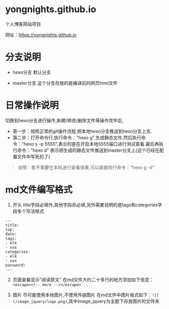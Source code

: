 # yongnights.github.io
个人博客网站项目

网址：https://yongnights.github.io

# 分支说明
- hexo分支
    默认分支

- master分支
    这个分支存放的是编译后的网页html文件
    
# 日常操作说明
切换到hexo分支进行操作,新建/修改/删除文件等操作完毕后,
- 第一步：按照正常的git操作流程,把本地hexo分支推送到hexo分支上去.
- 第二步：打开命令行,执行命令："hexo g",生成静态文件,然后执行命令："hexo s -p 5555",表示的是在开启本地5555端口进行测试查看.最后再执行命令："hexo d" 表示把生成的静态文件推送到master分支上(这个已经在配置文件中写死的了)

> 说明：若不需要在本机进行查看效果,可以直接执行命令："hexo g -d"

# md文件编写格式
1. 开头
title字段必填外,其他字段非必填,另外需要说明的是tags和categories字段多个写法格式
```
---
title: 
top: 
date: 
tags: 
- elk
- xxx 
categories: 
- elk
- xxx
password: 
---
```
2. 页面查看显示"阅读原文"
在md文件大约二十多行的地方添加如下信息：`<escape><!-- more --></escape>`

3. 图片
尽可能使用本地图片,不使用外链图片
在md文件中图片格式如下：`![](/image_jquery/logo.png)`,其中image_jquery为主题下存放图片的文件夹


